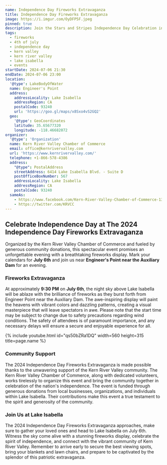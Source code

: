 ```yaml
---
name: Independence Day Fireworks Extravaganza
title: Independence Day Fireworks Extravaganza
image: https://i.imgur.com/OyDFP5F.jpeg
pinned: true
description: Join the Stars and Stripes Independence Day Celebration in Lake Isabella, CA, on July 1st. Experience a breathtaking fireworks display at Engineer Point near the Auxiliary Dam. Please note that fireworks are prohibited in Sequoia National Forest, and fire restrictions apply. Come together with the Kern River Valley community to honor the nation's independence while respecting safety measures and enjoying a memorable evening of unity and patriotism.
tags:
  - fireworks
  - 4th of july
  - independence day
  - kern valley
  - kern river valley
  - lake isabella
  - events
startDate: 2024-07-06 21:30
endDate: 2024-07-06 23:00
location:
  '@type': LakeBodyOfWater
  name: Engineer's Point
  address:
    addressLocality: Lake Isabella
    addressRegion: CA
    postalCode: 93240
    url: 'https://goo.gl/maps/x8Sxo4vS2GQ2'
  geo:
    '@type': GeoCoordinates
    latitude: 35.65677320
    longitude: -118.46682072
organizer:
  '@type': 'Organization'
  name: Kern River Valley Chamber of Commerce
  email: office@kernrivervalley.com
  url: 'https://www.kernrivervalley.com/'
  telephone: +1-866-578-4386
  address:
    "@type": PostalAddress
    streetAddress: 6414 Lake Isabella Blvd. - Suite D
    postOfficeBoxNumber: 567
    addressLocality: Lake Isabella
    addressRegion: CA
    postalCode: 93240
  sameAs:
    - https://www.facebook.com/Kern-River-Valley-Chamber-of-Commerce-130937500306948/
    - https://twitter.com/KRVCC
---
```

## Celebrate Independence Day at The 2024 Independence Day Fireworks Extravaganza

Organized by the Kern River Valley Chamber of Commerce and fueled by generous community donations,
this spectacular event promises an unforgettable evening with a breathtaking fireworks display.
Mark your calendars for **July 6th** and join us near **Engineer's Point near the Auxiliary Dam**
for an evening.

### Fireworks Extravaganza

At approximately **9:30 PM** on **July 6th**, the night sky above Lake Isabella will be ablaze with the
brilliance of fireworks as they burst forth from Engineer Point near the Auxiliary Dam. The awe-inspiring
display will paint the heavens with vibrant colors and dazzling patterns, creating a visual masterpiece
that will leave spectators in awe. Please note that the start time may be subject to change due to safety
precautions regarding wind conditions. The safety of attendees is of paramount importance, and any necessary
delays will ensure a secure and enjoyable experience for all.

<div class="center">{% include youtube.html id="qs50bZRa1DQ" width=560 height=315 title=page.name %}</div>

### Community Support

The 2024 Independence Day Fireworks Extravaganza is made possible thanks to the unwavering support of
the Kern River Valley community. The Kern River Valley Chamber of Commerce, along with dedicated volunteers,
works tirelessly to organize this event and bring the community together in celebration of the nation's
independence. The event is funded through generous donations from local businesses, organizations, and
individuals within Lake Isabella. Their contributions make this event a true testament to the spirit
and generosity of the community.

### Join Us at Lake Isabella

The 2024 Independence Day Fireworks Extravaganza approaches, make sure to gather your loved ones and
head to Lake Isabella on July 6th. Witness the sky come alive with a stunning fireworks display, celebrate
the spirit of independence, and connect with the vibrant community of Kern River Valley. Remember to arrive
early to secure the best viewing spots, bring your blankets and lawn chairs, and prepare to be captivated
by the splendor of this patriotic extravaganza.

